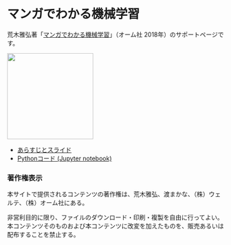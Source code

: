 # マンガでわかる機械学習

荒木雅弘著「<a href="https://www.ohmsha.co.jp/book/9784274222443/">マンガでわかる機械学習</a>」（オーム社 2018年）のサポートページです。

<img src="https://www.ohmsha.co.jp/Portals/0/book/large/978-4-274-22244-3.jpg" width="200pt"/>

* [あらすじとスライド](https://masahiroaraki.github.io/mangaML/)
* [Pythonコード (Jupyter notebook)](https://github.com/MasahiroAraki/mangaML/tree/master/Python)


### 著作権表示

本サイトで提供されるコンテンツの著作権は、荒木雅弘、渡まかな、（株）ウェルテ、（株）オーム社にある。

非営利目的に限り、ファイルのダウンロード・印刷・複製を自由に行ってよい。本コンテンツそのものおよび本コンテンツに改変を加えたものを、販売あるいは配布することを禁止する。
